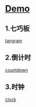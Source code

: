 # [Demo](https://leifchen.github.io/hello-canvas/)

## 1.七巧板

[tangram](https://leifchen.github.io/Canvas/tangram/index.html)

## 2.倒计时

[countdown](https://leifchen.github.io/Canvas/countdown/index.html)

## 3.时钟

[clock](https://leifchen.github.io/Canvas/clock/index.html)